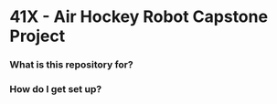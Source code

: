 # 41X - Air Hockey Robot Capstone Project #

### What is this repository for? ###

### How do I get set up? ###
